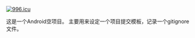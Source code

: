[![996.icu](https://img.shields.io/badge/link-996.icu-red.svg)](https://996.icu)

这是一个Android空项目。
主要用来设定一个项目提交模板，记录一个gitignore文件。
